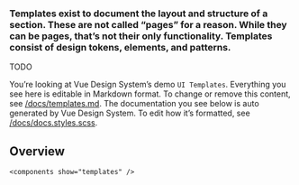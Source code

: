 ### Templates exist to document the layout and structure of a section. These are not called “pages” for a reason. While they can be pages, that’s not their only functionality. Templates consist of design tokens, elements, and&nbsp;patterns.

TODO

You’re looking at Vue Design System’s demo <code>UI Templates</code>. Everything you see here is editable in Markdown format. To change or remove this content, see [/docs/templates.md](https://github.com/viljamis/vue-design-system/blob/master/docs/templates.md). The documentation you see below is auto generated by Vue Design System. To edit how it’s formatted, see [/docs/docs.styles.scss](https://github.com/viljamis/vue-design-system/blob/master/docs/docs.styles.scss).

## Overview

```
<components show="templates" />
```

